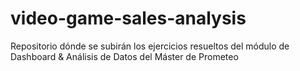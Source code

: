 # video-game-sales-analysis
Repositorio dónde se subirán los ejercicios resueltos del módulo de Dashboard &amp; Análisis de Datos del Máster de Prometeo
